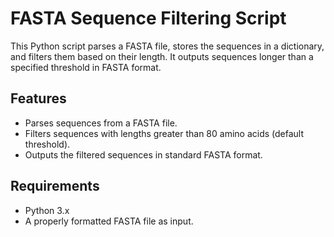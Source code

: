 # FASTA Sequence Filtering Script

This Python script parses a FASTA file, stores the sequences in a dictionary, and filters them based on their length. It outputs sequences longer than a specified threshold in FASTA format.

## Features
- Parses sequences from a FASTA file.
- Filters sequences with lengths greater than 80 amino acids (default threshold).
- Outputs the filtered sequences in standard FASTA format.

## Requirements
- Python 3.x
- A properly formatted FASTA file as input.
